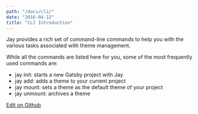 ```yaml
---
path: "/docs/cli/"
date: "2016-04-12"
title: "CLI Introduction"
---
```


Jay provides a rich set of command-line commands to help you with the various
tasks associated with theme management.

While all the commands are listed here for you, some of the most frequently used
commands are:

- jay init: starts a new Gatsby project with Jay
- jay add: adds a theme to your current project
- jay mount: sets a theme as the default theme of your project
- jay unmount: archives a theme

[Edit on Github](https://github.com/gatsbymanor/gatsby-manor-content)
